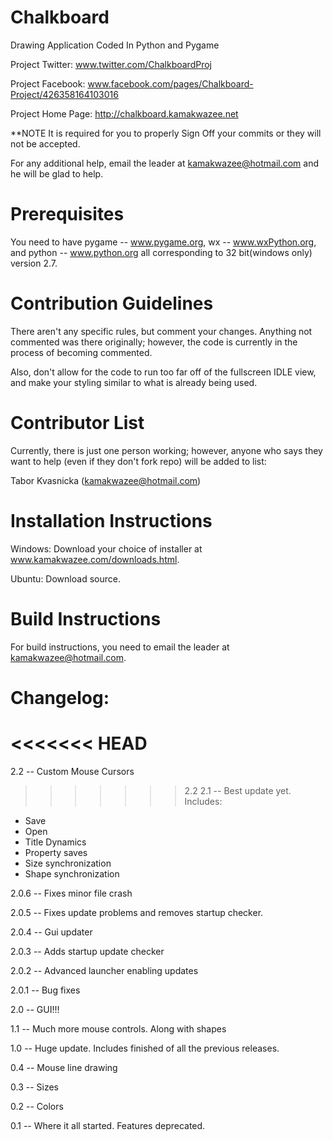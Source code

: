 Chalkboard
==========

Drawing Application Coded In Python and Pygame

Project Twitter: www.twitter.com/ChalkboardProj

Project Facebook: www.facebook.com/pages/Chalkboard-Project/426358164103016

Project Home Page: http://chalkboard.kamakwazee.net

**NOTE  It is required for you to properly Sign Off your commits or they will not be accepted.

For any additional help, email the leader at kamakwazee@hotmail.com and he will be glad to help.

Prerequisites
==========

You need to have pygame -- www.pygame.org, wx -- www.wxPython.org, and python -- www.python.org all corresponding to 32 bit(windows only) version 2.7.

Contribution Guidelines
==========

There aren't any specific rules, but comment your changes. Anything not commented was there originally; however, the code is currently in the process of becoming commented.

Also, don't allow for the code to run too far off of the fullscreen IDLE view, and make your styling similar to what is already being used.

Contributor List
==========

Currently, there is just one person working; however, anyone who says they want to help (even if they don't fork repo) will be added to list:

Tabor Kvasnicka (kamakwazee@hotmail.com)

Installation Instructions
==========

Windows:
Download your choice of installer at www.kamakwazee.com/downloads.html.

Ubuntu:
Download source.

Build Instructions
==========

For build instructions, you need to email the leader at kamakwazee@hotmail.com.

Changelog:
==========

<<<<<<< HEAD
=======
2.2 -- Custom Mouse Cursors

>>>>>>> 2.2
2.1  --  Best update yet. Includes:
* Save
* Open
* Title Dynamics
* Property saves
* Size synchronization
* Shape synchronization

2.0.6  --  Fixes minor file crash

2.0.5  --  Fixes update problems and removes startup checker.

2.0.4  --  Gui updater

2.0.3  --  Adds startup update checker

2.0.2  --  Advanced launcher enabling updates

2.0.1  --  Bug fixes

2.0  --  GUI!!!

1.1  --  Much more mouse controls. Along with shapes

1.0  --  Huge update. Includes finished of all the previous releases.

0.4  --  Mouse line drawing

0.3  --  Sizes

0.2  --  Colors

0.1  --  Where it all started. Features deprecated.
